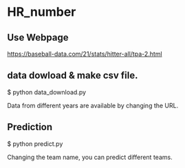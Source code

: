 # HR_number

## Use Webpage  
https://baseball-data.com/21/stats/hitter-all/tpa-2.html  

## data dowload & make csv file.  
$ python data_download.py  

Data from different years are available by changing the URL.  

## Prediction  
$ python predict.py

Changing the team name, you can predict different teams.  
